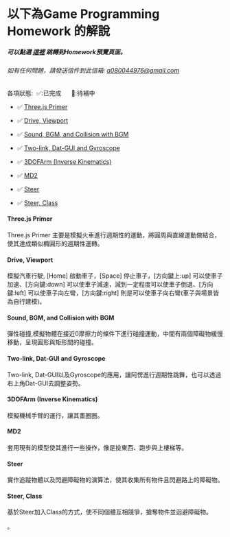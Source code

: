 # 以下為Game Programming Homework 的解說
   ##### 可以點選 [這裡](https://yuyeh.github.io/GameProgramming/index.html) 跳轉到Homework預覽頁面。
   ###### 如有任何問題，請發送信件到此信箱: a080044976@gmail.com

   各項狀態:&nbsp;&nbsp;✅:已完成&nbsp;&nbsp;&nbsp;&nbsp;&nbsp; 🔄:待補中

 * ✅ [Three.js Primer](https://yuyeh.github.io/GameProgramming/Thomas.html)

 * ✅ [Drive, Viewport](https://yuyeh.github.io/GameProgramming/Drive.html)

 * ✅ [Sound, BGM, and Collision with BGM](https://yuyeh.github.io/GameProgramming/GamePhysics.html)

 * ✅ [Two-link, Dat-GUI and Gyroscope](https://yuyeh.github.io/GameProgramming/KeyframeAnimation.html)

 * ✅ [3DOFArm (Inverse Kinematics)](https://yuyeh.github.io/GameProgramming/3DOFArm.html)

 * ✅ [MD2](https://yuyeh.github.io/GameProgramming/MD2.html)

 * ✅ [Steer](https://yuyeh.github.io/GameProgramming/hw6main.html)

 * ✅ [Steer, Class](https://yuyeh.github.io/GameProgramming/hw7helper/hw7main.html)

#### Three.js Primer

Three.js Primer 主要是模擬火車進行週期性的運動，將圓周與直線運動做結合，使其達成類似橢圓形的週期性運轉。


#### Drive, Viewport

模擬汽車行駛, [Home] 啟動車子，[Space] 停止車子，[方向鍵上:up] 可以使車子加速、[方向鍵:down] 可以使車子減速，減到一定程度可以使車子倒退、[方向鍵:left] 可以使車子向左彎，[方向鍵:right] 則是可以使車子向右彎(車子與場景皆為自行建模)。


#### Sound, BGM, and Collision with BGM

彈性碰撞,模擬物體在接近0摩擦力的條件下進行碰撞運動，中間有兩個障礙物緩慢移動，呈現圓形與矩形間的碰撞。

#### Two-link, Dat-GUI and Gyroscope

Two-link, Dat-GUI以及Gyroscope的應用，讓阿愣進行週期性跳舞，也可以透過右上角Dat-GUI去調整姿勢。

#### 3DOFArm (Inverse Kinematics)

模擬機械手臂的運行，讓其畫圈圈。

#### MD2

套用現有的模型使其進行一些操作，像是撿東西、跑步與上樓梯等。

#### Steer

實作追蹤物體以及閃避障礙物的演算法，使其收集所有物件且閃避路上的障礙物。

#### Steer, Class

基於Steer加入Class的方式，使不同個體互相競爭，搶奪物件並迴避障礙物。

。
